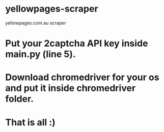 # yellowpages-scraper
yellowpages.com.au scraper

# Put your 2captcha API key inside main.py (line 5).
# Download chromedriver for your os and put it inside chromedriver folder.
# That is all :)
